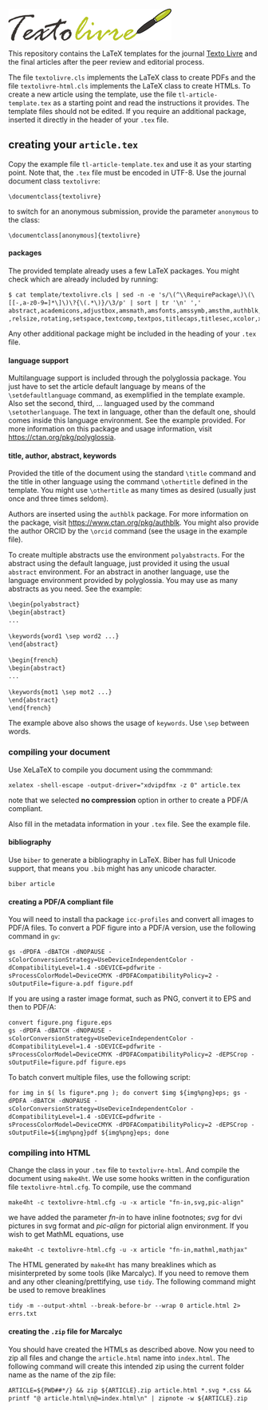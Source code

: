 ![TextoLivre](template/logo.png)

This repository contains the LaTeX templates for the journal [Texto Livre](https://periodicos.ufmg.br/index.php/textolivre/) and the final articles after the peer review and editorial process.

The file ```textolivre.cls``` implements the LaTeX class to create PDFs and the file ```textolivre-html.cls``` implements the LaTeX class to create HTMLs. To create a new article using the template, use the file ```tl-article-template.tex``` as a starting point and read the instructions it provides. The template files should not be edited. If you require an additional package, inserted it directly in the header of your ```.tex``` file.

## creating your ```article.tex```
Copy the example file ```tl-article-template.tex``` and use it as your starting point. Note that, the ```.tex``` file must be encoded in UTF-8. Use the journal document class ```textolivre```:
```
\documentclass{textolivre}
```
to switch for an anonymous submission, provide the parameter ```anonymous``` to the class:
```
\documentclass[anonymous]{textolivre}
```

#### packages 
The provided template already uses a few LaTeX packages. You might check which are already included by running:
``` 
$ cat template/textolivre.cls | sed -n -e 's/\(^\\RequirePackage\)\(\[[-,a-z0-9=]*\]\)\?{\(.*\)}/\3/p' | sort | tr '\n' ','
abstract,academicons,adjustbox,amsmath,amsfonts,amssymb,amsthm,authblk,biblatex,caption,subcaption,cleveref,cmbright,datetime2,enumitem,etoolbox,xpatch,fancyhdr,fontspec,footmisc,geometry,graphicx,hyperref,ifxetex,ifluatex,inputenc,lastpage,lineno,listings,longtable,booktabs,tabularx,mfirstuc,microtype,pdfx,polyglossia ,relsize,rotating,setspace,textcomp,textpos,titlecaps,titlesec,xcolor,xstring,
```
Any other additional package might be included in the heading of your ```.tex``` file.

#### language support
Multilanguage support is included through the polyglossia package. You just have to set the article default language by means of the ```\setdefaultlanguage``` command, as exemplified in the template example. Also set the second, third, ... languaged used by the command ```\setotherlanguage```. The text in language, other than the default one, should comes inside this language environment. See the example provided. For more information on this package and usage information, visit https://ctan.org/pkg/polyglossia.

#### title, author, abstract, keywords
Provided the title of the document using the standard ```\title``` command and the title in other language using the command ```\othertitle``` defined in the template. You might use ```\othertitle``` as many times as desired (usually just once and three times seldom).

Authors are inserted using the ```authblk``` package. For more information on the package, visit https://www.ctan.org/pkg/authblk. You might also provide the author ORCID by the ```\orcid```  command (see the usage in the example file).

To create multiple abstracts use the environment ```polyabstracts```. For the abstract using the default language, just provided it using the usual ```abstract``` environment. For an abstract in another language, use the language environment provided by polyglossia. You may use as many abstracts as you need. See the example:

``` 
\begin{polyabstract}
\begin{abstract}
...

\keywords{word1 \sep word2 ...}
\end{abstract}

\begin{french}
\begin{abstract}
...

\keywords{mot1 \sep mot2 ...}
\end{abstract}
\end{french}
```

The example above also shows the usage of ```keywords```. Use ```\sep``` between words.

### compiling your document
Use XeLaTeX to compile you document using the commmand:  
```
xelatex -shell-escape -output-driver="xdvipdfmx -z 0" article.tex
```
note that we selected **no compression** option in orther to create a PDF/A compliant.

Also fill in the metadata information in your ```.tex``` file. See the example file.

#### bibliography
Use ```biber``` to generate a bibliography in LaTeX. Biber has full Unicode support, that means you ```.bib``` might has any unicode character.
```
biber article
```

#### creating a PDF/A compliant file
You will need to install tha package ```icc-profiles``` and convert all images to PDF/A files.
To convert a PDF figure into a PDF/A version, use the following command in ```gv```:
```
gs -dPDFA -dBATCH -dNOPAUSE -sColorConversionStrategy=UseDeviceIndependentColor -dCompatibilityLevel=1.4 -sDEVICE=pdfwrite -sProcessColorModel=DeviceCMYK -dPDFACompatibilityPolicy=2 -sOutputFile=figure-a.pdf figure.pdf
```
If you are using a raster image format, such as PNG, convert it to EPS and then to PDF/A:
```
convert figure.png figure.eps
gs -dPDFA -dBATCH -dNOPAUSE -sColorConversionStrategy=UseDeviceIndependentColor -dCompatibilityLevel=1.4 -sDEVICE=pdfwrite -sProcessColorModel=DeviceCMYK -dPDFACompatibilityPolicy=2 -dEPSCrop -sOutputFile=figure.pdf figure.eps
```
To batch convert multiple files, use the following script:
```
for img in $( ls figure*.png ); do convert $img ${img%png}eps; gs -dPDFA -dBATCH -dNOPAUSE -sColorConversionStrategy=UseDeviceIndependentColor -dCompatibilityLevel=1.4 -sDEVICE=pdfwrite -sProcessColorModel=DeviceCMYK -dPDFACompatibilityPolicy=2 -dEPSCrop -sOutputFile=${img%png}pdf ${img%png}eps; done
```

### compiling into HTML
Change the class in your ```.tex``` file to ```textolivre-html```. And compile the document using ```make4ht```. 
We use some hooks written in the configuration file ```textolivre-html.cfg```. To compile, use the command
```
make4ht -c textolivre-html.cfg -u -x article "fn-in,svg,pic-align"
```
we have added the parameter *fn-in* to have inline footnotes; *svg* for dvi pictures in svg format and *pic-align* for pictorial align environment.
If you wish to get MathML equations, use
```
make4ht -c textolivre-html.cfg -u -x article "fn-in,mathml,mathjax"
```
The HTML generated by ```make4ht``` has many breaklines which as misinterpreted by some tools (like Marcalyc). If you need to remove them and any other cleaning/prettifying, use ```tidy```. The following command might be used to remove breaklines 
```
tidy -m --output-xhtml --break-before-br --wrap 0 article.html 2> errs.txt
```

#### creating the ```.zip``` file for Marcalyc
You should have created the HTMLs as described above. Now you need to zip all files and change the ```article.html``` name into ```index.html```.
The following command will create this intended zip using the current folder name as the name of the zip file:
```
ARTICLE=${PWD##*/} && zip ${ARTICLE}.zip article.html *.svg *.css && printf "@ article.html\n@=index.html\n" | zipnote -w ${ARTICLE}.zip
```
